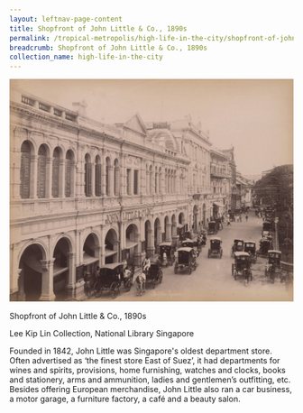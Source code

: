 ```yaml
---
layout: leftnav-page-content
title: Shopfront of John Little & Co., 1890s
permalink: /tropical-metropolis/high-life-in-the-city/shopfront-of-john-little-&-co-1890s/
breadcrumb: Shopfront of John Little & Co., 1890s
collection_name: high-life-in-the-city
---
```


![Shopfront of John Little & Co., 1890s](/images/Sub2-5-Raffles-Square.jpg)
<div class="custom-caption">
<div><p>Shopfront of John Little & Co., 1890s</p></div>
<div>Lee Kip Lin Collection, National Library Singapore</div>
</div>

Founded in 1842, John Little was Singapore's oldest department store. Often advertised as ‘the finest store East of Suez’, it had departments for wines and spirits, provisions, home furnishing, watches and clocks, books and stationery, arms and ammunition, ladies and gentlemen’s outfitting, etc. Besides offering European merchandise, John Little also ran a car business, a motor garage, a furniture factory, a café and a beauty salon.

